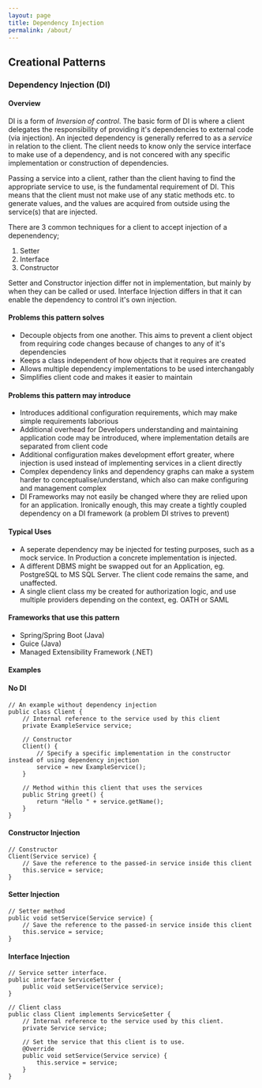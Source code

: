 ```yaml
---
layout: page
title: Dependency Injection
permalink: /about/
---
```


## Creational Patterns
### Dependency Injection (DI)

#### Overview

DI is a form of _Inversion of control_. The basic form of DI is where a client delegates the responsibility of providing it's dependencies to external code (via injection). An injected dependency is generally referred to as a *service* in relation to the client.  The client needs to know only the service interface to make use of a dependency, and is not concered with any specific implementation or construction of dependencies.

Passing a service into a client, rather than the client having to find the appropriate service to use, is the fundamental requirement of DI. This means that the client must not make use of any static methods etc. to generate values, and the values are acquired from outside using the service(s) that are injected.

There are 3 common techniques for a client to accept injection of a depenendency;

1. Setter
2. Interface
3. Constructor

Setter and Constructor injection differ not in implementation, but mainly by when they can be called or used. Interface Injection differs in that it can enable the dependency to control it's own injection.

#### Problems this pattern solves

* Decouple objects from one another. This aims to prevent a client object from requiring code changes because of changes to any of it's dependencies
* Keeps a class independent of how objects that it requires are created
* Allows multiple dependency implementations to be used interchangably
* Simplifies client code and makes it easier to maintain

#### Problems this pattern may introduce

* Introduces additional configuration requirements, which may make simple requirements laborious
* Additional overhead for Developers understanding and maintaining application code may be introduced, where implementation details are separated from client code
* Additional configuration makes development effort greater, where injection is used instead of implementing services in a client directly
* Complex dependency links and dependency graphs can make a system harder to conceptualise/understand, which also can make configuring and management complex
* DI Frameworks may not easily be changed where they are relied upon for an application. Ironically enough, this may create a tightly coupled dependency on a DI framework (a problem DI strives to prevent)

#### Typical Uses

* A seperate dependency may be injected for testing purposes, such as a mock service. In Production a concrete implementation is injected.
* A different DBMS might be swapped out for an Application, eg. PostgreSQL to MS SQL Server. The client code remains the same, and unaffected.
* A single client class my be created for authorization logic, and use multiple providers depending on the context, eg. OATH or SAML

#### Frameworks that use this pattern

* Spring/Spring Boot (Java)
* Guice (Java)
* Managed Extensibility Framework (.NET)


#### Examples

#### No DI
```
// An example without dependency injection
public class Client {
    // Internal reference to the service used by this client
    private ExampleService service;

    // Constructor
    Client() {
        // Specify a specific implementation in the constructor instead of using dependency injection
        service = new ExampleService();
    }

    // Method within this client that uses the services
    public String greet() {
        return "Hello " + service.getName();
    }
}
```

#### Constructor Injection
```
// Constructor
Client(Service service) {
    // Save the reference to the passed-in service inside this client
    this.service = service;
}
```

#### Setter Injection
```
// Setter method
public void setService(Service service) {
    // Save the reference to the passed-in service inside this client
    this.service = service;
}
```

#### Interface Injection
```
// Service setter interface.
public interface ServiceSetter {
    public void setService(Service service);
}

// Client class
public class Client implements ServiceSetter {
    // Internal reference to the service used by this client.
    private Service service;

    // Set the service that this client is to use.
    @Override
    public void setService(Service service) {
        this.service = service;
    }
}
```